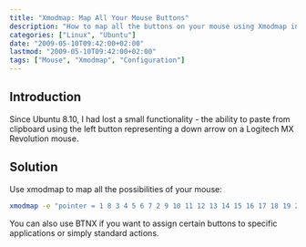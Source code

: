 ```yaml
---
title: "Xmodmap: Map All Your Mouse Buttons"
description: "How to map all the buttons on your mouse using Xmodmap in Linux"
categories: ["Linux", "Ubuntu"]
date: "2009-05-10T09:42:00+02:00"
lastmod: "2009-05-10T09:42:00+02:00"
tags: ["Mouse", "Xmodmap", "Configuration"]
---
```


## Introduction

Since Ubuntu 8.10, I had lost a small functionality - the ability to paste from clipboard using the left button representing a down arrow on a Logitech MX Revolution mouse.

## Solution

Use xmodmap to map all the possibilities of your mouse:

```bash
xmodmap -e "pointer = 1 8 3 4 5 6 7 2 9 10 11 12 13 14 15 16 17 18 19 20 21 22 23 24 25 26 27 28 29 30 31 32"
```

You can also use BTNX if you want to assign certain buttons to specific applications or simply standard actions.
